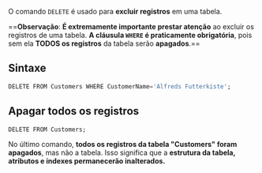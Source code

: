 O comando `DELETE` é usado para **excluir registros** em uma tabela.

==**Observação**: **É extremamente importante prestar atenção** ao excluir os registros de uma tabela. **A cláusula `WHERE` é praticamente obrigatória**, pois sem ela **TODOS os registros** da tabela serão **apagados**.==
## Sintaxe
```SQL
DELETE FROM Customers WHERE CustomerName='Alfreds Futterkiste';
```
## Apagar todos os registros
```
DELETE FROM Customers;
```

No último comando, **todos os registros da tabela "Customers" foram apagados**, mas não a tabela. Isso significa que a **estrutura da tabela, atributos e índexes permanecerão inalterados.**
